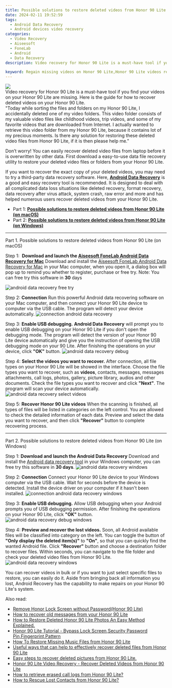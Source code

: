 ```yaml
---
title: Possible solutions to restore deleted videos from Honor 90 Lite
date: 2024-02-11 19:52:59
tags: 
  - Android Data Recovery
  - Android devices video recovery
categories: 
  - Video Recovery
  - Aiseesoft
  - FoneLab
  - Android
  - Data Recovery
description: Video recovery for Honor 90 Lite is a must-have tool if you find your videos on your Honor 90 Lite are missing. Here is the guide for how to recover deleted videos on your Honor 90 Lite.

keyword: Regain missing videos on Honor 90 Lite,Honor 90 Lite videos recovery,retrieve wiped videos Honor 90 Lite,recover lost videos from Honor 90 Lite,Honor 90 Lite videos retrieval,undeleted videos from Honor 90 Lite,how can i get video back on Honor 90 Lite,restore video when deleted in Honor 90 Lite,how do i recover video on Honor 90 Lite,video disappear Honor 90 Lite,Honor 90 Lite video deleted itself,recover deleted video 2018 for Honor 90 Lite
---
```


<img src="https://img0mobiles.techidaily.com/images/best-assets/devices/honor/honor-90-lite/2.jpg" class="atpl-imgstyle"  />

<div class="atpl-content atpl-for-fonelab-android recover-video">

<div class="atpl-post-description-part-1">
Video recovery for Honor 90 Lite is a must-have tool if you find your videos on your Honor 90 Lite are missing. Here is the guide for how to recover deleted videos on your Honor 90 Lite.

</div>

<div class="atpl-post-description-part-2">
<div class="tpl-content-sub-paragraph-question">
    "Today while sorting the files and folders on my Honor 90 Lite, I accidentally deleted one of my video folders. This video folder consists of my valuable video files like childhood videos, trip videos, and some of my favorite videos that are downloaded from Internet. I actually wanted to retrieve this video folder from my Honor 90 Lite, because it contains lot of my precious moments. Is there any solution for restoring these deleted video files from Honor 90 Lite, if it is then please help me."
</div>
<div class="tpl-content-sub-paragraph-content">
  <p>
    Don’t worry! You can easily recover deleted video files from laptop before it is overwritten by other data. First download a easy-to-use data file recovery utility to restore your deleted video files or folders from your Honor 90 Lite.
  </p>
</div>
</div>

<div class="atpl-post-description-part-3">
<div class="tpl-content-sub-paragraph-normal">
    <p>
        If you want to recover the exact copy of your deleted videos, you may need to try a third-party data recovery software. Here, <a href="https://tools.techidaily.com/aiseesoft-android-data-recovery/" target="_blank" rel="noopener"><strong>Android Data Recovery</strong></a> is a good and easy recovery tool is recommended. It is designed to deal with all complicated data loss situations like deleted recovery, format recovery, data recovery after virus attack, system crash, raw error and more and has helped numerous users recover deleted videos from your Honor 90 Lite.
    </p>
</div>
</div>

<ul>
  <li>Part 1: <strong><a href="#p1"> Possible solutions to restore deleted videos from Honor 90 Lite  (on macOS)</a></strong></li>
  <li>Part 2: <strong><a href="#p2"> Possible solutions to restore deleted videos from Honor 90 Lite  (on Windows)</a></strong></li>
</ul>

<!-- Part 1 -->
<a id="p1" name="p1" ></a><hr>

<div>
  <span class="atpl-step-part-style">Part 1. Possible solutions to restore deleted videos from Honor 90 Lite (on macOS)</span>
</div>  

<span class="atpl-stepstyle-a"><span>Step 1: </span></span> <strong>Download and launch the <a href="https://tools.techidaily.com/aiseesoft-android-data-recovery-for-mac/" target="_blank" rel="noopener">Aiseesoft FoneLab Android Data Recovery for Mac</a></strong>
Download and install the <a href="https://tools.techidaily.com/aiseesoft-android-data-recovery-for-mac/" target="_blank" rel="noopener">Aiseesoft FoneLab Android Data Recovery for Mac</a> in your Mac computer, when you open it, a dialog box will pop up to remind you whether to register, purchase or free try.
Note: You can free try this software in <strong>30</strong> days

<img src="https://tools.techidaily.com/images/apps/aiseesoft/android-data-recovery/mac-free-try.png" class="atpl-imgstyle" alt="android data recovery free try" />

<span class="atpl-stepstyle-a"><span>Step 2: </span></span> <strong>Connection</strong>
Run this powerful Android data recovering software on your Mac computer, and then connect your Honor 90 Lite device to computer via the USB cable. The program will detect your device automatically.
<img src="https://tools.techidaily.com/images/apps/aiseesoft/android-data-recovery/mac-connection-interface.jpg" class="atpl-imgstyle" alt="connection android data recovery" />

<span class="atpl-stepstyle-a"><span>Step 3: </span></span> <strong>Enable USB debugging.</strong>
<strong>Android Data Recovery</strong> will prompt you to enable USB debugging on your Honor 90 Lite if you don't open the debugging mode. The program will detect the version of your Honor 90 Lite device automatically and give you the instruction of opening the USB debugging mode on your 90 Lite. After finishing the operations on your device, click <strong>"OK"</strong> button.
<img src="https://tools.techidaily.com/images/apps/aiseesoft/android-data-recovery/mac-android-usb-debug.jpg"  class="atpl-imgstyle" alt="android data recovery debug" />

<span class="atpl-stepstyle-a"><span>Step 4: </span></span> <strong>Select the videos you want to recover.</strong>
After connection, all file types on your Honor 90 Lite will be showed in the interface. Choose the file types you want to recover, such as <strong>videos</strong>, contacts, messages, messages attachments, call logs, photos, gallery, picture library,  audios and other documents. Check the file types you want to recover and click <b>"Next"</b>. The program will scan your device automatically.
<img src="https://tools.techidaily.com/images/apps/aiseesoft/android-data-recovery/mac-choose-type-videos.jpg" class="atpl-imgstyle" alt="android data recovery select videos" />

<span class="atpl-stepstyle-a"><span>Step 5: </span></span> <strong>Recover Honor 90 Lite videos</strong>
When the scanning is finished, all types of files will be listed in categories on the left control. You are allowed to check the detailed information of each data. Preview and select the data you want to recover, and then click <b>"Recover"</b> button to complete recovering process.


<a id="p2" name="p2"></a><hr>

<!-- Part 2 -->
<div>
<span class="atpl-step-part-style">Part 2. Possible solutions to restore deleted videos from Honor 90 Lite (on Windows)</span>
</div>

<span class="atpl-stepstyle-a"><span>Step 1: </span></span> <strong>Download and launch the Android Data Recovery</strong>
Download and install the <a href="https://tools.techidaily.com/aiseesoft-android-data-recovery-for-win/" target="_blank" rel="noopener">Android data recovery tool</a> in your Windows computer, you can free try this software in <b>30 days</b>.
<img src="https://tools.techidaily.com/images/apps/aiseesoft/android-data-recovery/win-start-interface.png"  class="atpl-imgstyle" alt="android data recovery windows" />

<span class="atpl-stepstyle-a"><span>Step 2: </span></span> <strong>Connection</strong>
Connect your Honor 90 Lite device to your Windows computer via the USB cable. Wait for seconds before the device is detected. Install the device driver on your computer if it hasn't been installed.
<img src="https://tools.techidaily.com/images/apps/aiseesoft/android-data-recovery/win-connection-interface.png" class="atpl-imgstyle" alt="connection android data recovery windows" />

<span class="atpl-stepstyle-a"><span>Step 3: </span></span> <strong>Enable USB debugging.</strong>
Allow USB debugging when your Android prompts you of USB debugging permission. After finishing the operations on your Honor 90 Lite, click <b>"OK"</b> button.
<img src="https://tools.techidaily.com/images/apps/aiseesoft/android-data-recovery/win-android-usb-debug.png" class="atpl-imgstyle" alt="android data recovery debug windows" />

<span class="atpl-stepstyle-a"><span>Step 4: </span></span> <strong>Preview and recover the lost videos.</strong>
Soon, all Android available files will be classified into category on the left. You can toggle the button of <b>"Only display the deleted item(s)"</b> to <b>"On"</b>, so that you can quickly find the wanted Android file. Click <b>"Recover"</b> button and choose a destination folder to recover files. Within seconds, you can navigate to the file folder and check your deleted video files from Honor 90 Lite.
<img src="https://tools.techidaily.com/images/apps/aiseesoft/android-data-recovery/win-recover-videos.jpg" class="atpl-imgstyle" alt="android data recovery windows" />

<div class="atpl-post-description-part-4">
<div class="tpl-content-sub-paragraph-normal">
    <p>
        You can recover videos in bulk or if you want to just select specific files to restore, you can easily do it. Aside from bringing back all information you lost, Android Recovery has the capability to make repairs on your Honor 90 Lite's system.
    </p>
</div>
</div>

<ins class="adsbygoogle"
     style="display:block"
     data-ad-client="ca-pub-7571918770474297"
     data-ad-slot="8358498916"
     data-ad-format="auto"
     data-full-width-responsive="true"></ins>

<span class="atpl-alsoreadstyle">Also read:</span>
<div><ul>
<li><a href="/remove-honor-lock-screen-without-password-honor-90-lite-by-drfone-android-unlock-android-unlock/" target="_blank" rel="noopener"><u>Remove Honor Lock Screen without Password(Honor 90 Lite)</u></a></li>
<li><a href="/how-to-recover-old-messages-from-your-honor-90-lite-by-fonelab-android-recover-messages/" target="_blank" rel="noopener"><u>How to recover old messages from your Honor 90 Lite</u></a></li>
<li><a href="/how-to-restore-deleted-honor-90-lite-photos-an-easy-method-explained-by-fonelab-android-recover-photos/" target="_blank" rel="noopener"><u>How to Restore Deleted Honor 90 Lite Photos  An Easy Method Explained.</u></a></li>
<li><a href="/honor-90-lite-tutorial-bypass-lock-screen-security-password-pin-fingerprint-pattern-by-drfone-android-unlock-android-unlock/" target="_blank" rel="noopener"><u>Honor 90 Lite Tutorial - Bypass Lock Screen,Security Password Pin,Fingerprint,Pattern</u></a></li>
<li><a href="/how-to-restore-missing-music-files-from-honor-90-lite-by-fonelab-android-recover-music/" target="_blank" rel="noopener"><u>How To  Restore Missing Music Files from Honor 90 Lite</u></a></li>
<li><a href="/useful-ways-that-can-help-to-effectively-recover-deleted-files-from-honor-90-lite-by-fonelab-android-recover-data/" target="_blank" rel="noopener"><u>Useful ways that can help to effectively recover deleted files from Honor 90 Lite</u></a></li>
<li><a href="/easy-steps-to-recover-deleted-pictures-from-honor-90-lite-by-fonelab-android-recover-pictures/" target="_blank" rel="noopener"><u>Easy steps to recover deleted pictures from Honor 90 Lite.</u></a></li>
<li><a href="/honor-90-lite-video-recovery-recover-deleted-videos-from-honor-90-lite-by-fonelab-android-recover-video/" target="_blank" rel="noopener"><u>Honor 90 Lite Video Recovery - Recover Deleted Videos from Honor 90 Lite</u></a></li>
<li><a href="/how-to-retrieve-erased-call-logs-from-honor-90-lite-by-fonelab-android-recover-call-logs/" target="_blank" rel="noopener"><u>How to retrieve erased call logs from Honor 90 Lite?</u></a></li>
<li><a href="/how-to-rescue-lost-contacts-from-honor-90-lite-by-fonelab-android-recover-contacts/" target="_blank" rel="noopener"><u>How to Rescue Lost Contacts from Honor 90 Lite?</u></a></li>
</ul></div>

</div>

